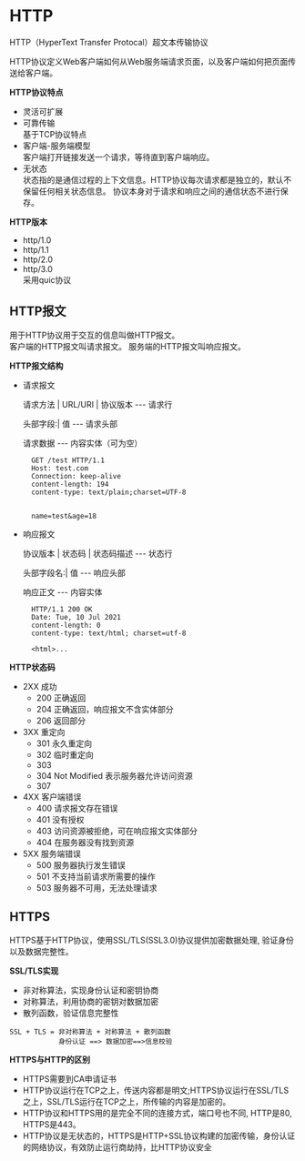 # HTTP 

HTTP（HyperText Transfer Protocal）超文本传输协议

HTTP协议定义Web客户端如何从Web服务端请求页面，以及客户端如何把页面传送给客户端。

**HTTP协议特点**
- 灵活可扩展
- 可靠传输    
  基于TCP协议特点
- 客户端-服务端模型    
  客户端打开链接发送一个请求，等待直到客户端响应。
- 无状态    
  状态指的是通信过程的上下文信息。HTTP协议每次请求都是独立的，默认不保留任何相关状态信息。
  协议本身对于请求和响应之间的通信状态不进行保存。
  
**HTTP版本**
- http/1.0
- http/1.1
- http/2.0
- http/3.0    
  采用quic协议
  
  
## HTTP报文
用于HTTP协议用于交互的信息叫做HTTP报文。    
客户端的HTTP报文叫请求报文。
服务端的HTTP报文叫响应报文。

**HTTP报文结构**
- 请求报文
  
  请求方法 | URL/URI | 协议版本  --- 请求行
  
  头部字段:| 值                  --- 请求头部
  
  请求数据                       --- 内容实体（可为空）
  
  ```
    GET /test HTTP/1.1
    Host: test.com
    Connection: keep-alive
    content-length: 194
    content-type: text/plain;charset=UTF-8

    
    name=test&age=18
  ```
  
- 响应报文
  
  协议版本 | 状态码 | 状态码描述  --- 状态行
  
  头部字段名:| 值                 --- 响应头部
  
  响应正文                        --- 内容实体
  
  ```
    HTTP/1.1 200 OK
    Date: Tue, 10 Jul 2021
    content-length: 0
    content-type: text/html; charset=utf-8
    
    <html>...
  ```

**HTTP状态码**
- 2XX 成功
  - 200 正确返回
  - 204 正确返回，响应报文不含实体部分
  - 206 返回部分
- 3XX 重定向
  - 301 永久重定向
  - 302 临时重定向
  - 303 
  - 304 Not Modified 表示服务器允许访问资源
  - 307
- 4XX 客户端错误
  - 400 请求报文存在错误
  - 401 没有授权
  - 403 访问资源被拒绝，可在响应报文实体部分
  - 404 在服务器没有找到资源
- 5XX 服务端错误
  - 500 服务器执行发生错误
  - 501 不支持当前请求所需要的操作
  - 503 服务器不可用，无法处理请求
## HTTPS

HTTPS基于HTTP协议，使用SSL/TLS(SSL3.0)协议提供加密数据处理, 验证身份以及数据完整性。

**SSL/TLS实现**
- 非对称算法，实现身份认证和密钥协商
- 对称算法，利用协商的密钥对数据加密
- 散列函数，验证信息完整性
```
SSL + TLS = 非对称算法 + 对称算法 + 散列函数
            身份认证 ==> 数据加密==>信息校验
```
**HTTPS与HTTP的区别**
- HTTPS需要到CA申请证书
- HTTP协议运行在TCP之上，传送内容都是明文;HTTPS协议运行在SSL/TLS之上，SSL/TLS运行在TCP之上，所传输的内容是加密的。
- HTTP协议和HTTPS用的是完全不同的连接方式，端口号也不同, HTTP是80, HTTPS是443。
- HTTP协议是无状态的，HTTPS是HTTP+SSL协议构建的加密传输，身份认证的网络协议，有效防止运行商劫持，比HTTP协议安全


